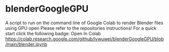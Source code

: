 # blenderGoogleGPU
A script to run on the command line of Google Colab to render Blender files using GPU
open Please refer to the repositories instructions! For a quick start click the following badge: Open In Colab
https://colab.research.google.com/github/lvwuwei/blenderGoogleGPU/blob/main/blender.ipynb
